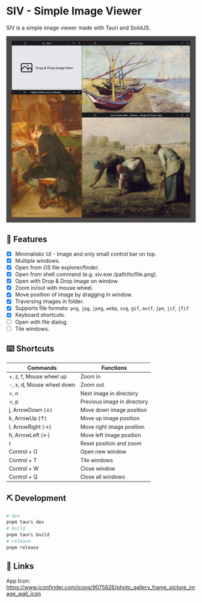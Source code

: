 # SIV - Simple Image Viewer

SIV is a simple image viewer made with Tauri and SolidJS.

![demo](docs/demo.jpg)

## 🚀 Features

- [x] Minimalistic UI - Image and only small control bar on top.
- [x] Multiple windows.
- [x] Open from OS file explorer/finder.
- [x] Open from shell command (e.g. siv.exe /path/to/file.png).
- [x] Open with Drop & Drop image on window.
- [x] Zoom in/out with mouse wheel.
- [x] Move position of image by dragging in window.
- [x] Traversing images in folder.
- [x] Supports file formats: `png`, `jpg`, `jpeg`, `webp`, `svg`, `gif`, `avif`, `jpe`, `jif`, `jfif`
- [x] Keyboard shortcuts.
- [ ] Open with file dialog.
- [ ] Tile windows.

## ⌨️ Shortcuts

| Commands                  | Functions                   |
| ------------------------- | --------------------------- |
| +, z, f, Mouse wheel up   | Zoom in                     |
| -, x, d, Mouse wheel down | Zoom out                    |
| >, n                      | Next image in directory     |
| <, p                      | Previous image in directory |
| j, ArrowDown (️↓)         | Move down image position    |
| k, ArrowUp (↑)            | Move up image position      |
| l, ArrowRight (→)         | Move right image position   |
| h, ArrowLeft (←)          | Move left image position    |
| r                         | Reset position and zoom     |
| Control + O               | Open new window             |
| Control + T               | Tile windows                |
| Control + W               | Close window                |
| Control + Q               | Close all windows           |

## ⛏️ Development

```bash
# dev
pnpm tauri dev
# build
pnpm tauri build
# release
pnpm release
```

## 🔗 Links

App Icon: <https://www.iconfinder.com/icons/9075826/photo_gallery_frame_picture_image_wall_icon>
